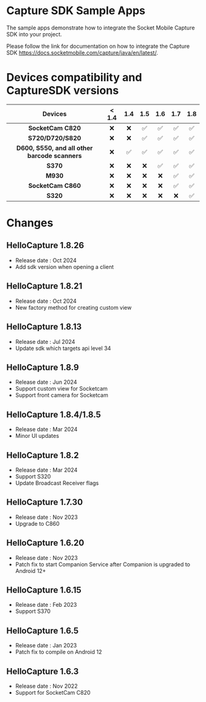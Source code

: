 # Capture SDK Sample Apps

The sample apps demonstrate how to integrate the Socket Mobile Capture SDK into your project.

Please follow the link for documentation on how to integrate the Capture SDK
https://docs.socketmobile.com/capture/java/en/latest/.

# Devices compatibility and CaptureSDK versions
|                    Devices                     |          < 1.4         |          1.4           |          1.5          |          1.6          |         1.7          |        1.8         |
|:----------------------------------------------:| :--------------------: | :--------------------: | :-------------------: | :-------------------: |:-------------------: |:------------------:|
|               **SocketCam C820**               |          ❌            |           ❌           |           ✅           |           ✅          |           ✅          |         ✅          |
|               **S720/D720/S820**               |          ❌            |           ❌           |           ✅           |           ✅          |           ✅          |         ✅          |
| **D600, S550, and all other barcode scanners** |          ❌            |           ✅           |           ✅           |           ✅          |           ✅          |         ✅          |
|                    **S370**                    |          ❌            |           ❌           |           ❌           |           ✅          |           ✅          |         ✅          |
|                    **M930**                    |          ❌            |           ❌           |           ❌           |           ❌          |           ✅          |         ✅          |
|               **SocketCam C860**               |          ❌            |           ❌           |           ❌           |           ❌          |           ✅          |         ✅          |
|                    **S320**                    |          ❌            |           ❌           |           ❌           |           ❌          |           ❌          |         ✅          |


# Changes

## HelloCapture 1.8.26
* Release date : Oct 2024
* Add sdk version when opening a client

## HelloCapture 1.8.21
* Release date : Oct 2024
* New factory method for creating custom view

## HelloCapture 1.8.13
* Release date : Jul 2024
* Update sdk which targets api level 34

## HelloCapture 1.8.9
* Release date : Jun 2024
* Support custom view for Socketcam
* Support front camera for Socketcam

## HelloCapture 1.8.4/1.8.5
* Release date : Mar 2024
* Minor UI updates

## HelloCapture 1.8.2
* Release date : Mar 2024
* Support S320
* Update Broadcast Receiver flags

## HelloCapture 1.7.30
* Release date : Nov 2023
* Upgrade to C860

## HelloCapture 1.6.20
* Release date : Nov 2023
* Patch fix to start Companion Service after Companion is upgraded to Android 12+

## HelloCapture 1.6.15
* Release date : Feb 2023
* Support S370

## HelloCapture 1.6.5
* Release date : Jan 2023
* Patch fix to compile on Android 12

## HelloCapture 1.6.3
* Release date : Nov 2022
* Support for SocketCam C820

